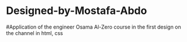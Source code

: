 # Designed-by-Mostafa-Abdo
#Application of the engineer Osama Al-Zero course in the first design on the channel in html, css
